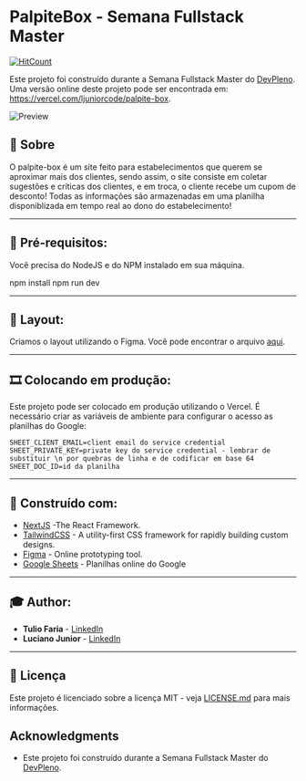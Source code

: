 # PalpiteBox - Semana Fullstack Master

[![HitCount](https://hits.dwyl.com/tuliofaria/tuliofaria/palpite-box.svg)](https://hits.dwyl.com/tuliofaria/tuliofaria/palpite-box)

Este projeto foi construído durante a Semana Fullstack Master do [DevPleno](https://devpleno.com). Uma versão online deste projeto pode ser encontrada em: https://vercel.com/ljuniorcode/palpite-box.

![Preview](https://github.com/tuliofaria/palpite-box/blob/master/print.png?raw=true)

## 🍳 Sobre

O palpite-box é um site feito para estabelecimentos que querem se aproximar mais dos clientes, sendo assim, o site consiste em coletar sugestões e críticas dos clientes, e em troca, o cliente recebe um cupom de desconto!
Todas as informações são armazenadas em uma planilha disponiblizada em tempo real ao dono do estabelecimento!

---

## 👀 Pré-requisitos:

Você precisa do NodeJS e do NPM instalado em sua máquina.


npm install
npm run dev

---
## 🎨 Layout:

Criamos o layout utilizando o Figma. Você pode encontrar o arquivo [aqui](https://www.figma.com/file/HxvAYhS6l7UDI49u8uLdaC/palpite-box?node-id=0%3A1).

---
## 🎞 Colocando em produção:

Este projeto pode ser colocado em produção utilizando o Vercel. É necessário criar as variáveis de ambiente para configurar o acesso as planilhas do Google:
```
SHEET_CLIENT_EMAIL=client email do service credential
SHEET_PRIVATE_KEY=private key do service credential - lembrar de substituir \n por quebras de linha e de codificar em base 64
SHEET_DOC_ID=id da planilha
```
---

## 🚀 Construído com:  

* [NextJS](https://nextjs.org/) -The React Framework.
* [TailwindCSS](https://tailwindcss.com/) - A utility-first CSS framework for
rapidly building custom designs.
* [Figma](https://figma.com/) - Online prototyping tool.
* [Google Sheets](https://drive.google.com) - Planilhas online do Google
---
## 🎓 Author:

* **Tulio Faria** - [LinkedIn](https://www.linkedin.com/in/tuliofaria/)
* **Luciano Junior** - [LinkedIn](https://www.linkedin.com/in/luciano-junior-dev/)

---

## 📜 Licença

Este projeto é licenciado sobre a licença MIT - veja [LICENSE.md](LICENSE.md) para mais informações.

## Acknowledgments

* Este projeto foi construído durante a Semana Fullstack Master do [DevPleno](https://devpleno.com).
